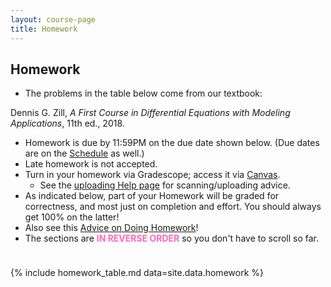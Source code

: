 ```yaml
---
layout: course-page
title: Homework
---
```


## Homework

  * The problems in the table below come from our textbook:
  
  Dennis G. Zill, _A First Course in Differential Equations with Modeling Applications_, 11th ed., 2018.
  * Homework is due by 11:59PM on the due date shown below.  (Due dates are on the [Schedule](assets/general/F23/schedule.pdf) as well.)
  * Late homework is not accepted.
  * Turn in your homework via Gradescope; access it via [Canvas](https://canvas.alaska.edu/courses/16214).
    * See the [uploading Help page](techHelp.html) for scanning/uploading advice.
  * As indicated below, part of your Homework will be graded for correctness, and most just on completion and effort.  You should always get 100% on the latter!
  * Also see this [Advice on Doing Homework](hw-advice.html)!
  * The sections are <span style="color:HotPink">**IN REVERSE ORDER**</span> so you don't have to scroll so far.

<div style="padding-bottom: 10px"></div>

{% include homework_table.md  data=site.data.homework %}

<div style="padding-bottom: 40px"></div>

